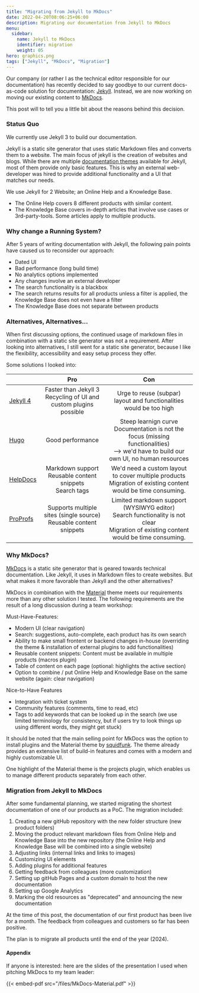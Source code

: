 ```yaml
---
title: "Migrating from Jekyll to MkDocs"
date: 2022-04-20T08:06:25+06:00
description: Migrating our documentation from Jekyll to MkDocs
menu:
  sidebar:
    name: Jekyll to MkDocs
    identifier: migration
    weight: 05
hero: graphics.png
tags: ["Jekyll", "MkDocs", "Migration"]
---
```


Our company (or rather I as the technical editor responsible for our documentation) has recently decided to say goodbye to our current docs-as-code solution for documentation: [Jekyll](https://jekyllrb.com/). 
Instead, we are now working on moving our existing content to [MkDocs](https://www.mkdocs.org/).

This post will to tell you a little bit about the reasons behind this decision.

### Status Quo

We currently use Jekyll 3 to build our documentation.

Jekyll is a static site generator that uses static Markdown files and converts them to a website.
The main focus of jekyll is the creation of websites and blogs.
While there are multiple [documentation themes](https://jekyllthemes.io/jekyll-documentation-themes) available for Jekyll, most of them provide only basic features.
This is why an external web-developer was hired to provide additional functionality and a UI that matches our needs. 

We use Jekyll for 2 Website; an Online Help and a Knowledge Base.
- The Online Help covers 8 different products with similar content.
- The Knowledge Base covers in-depth articles that involve use cases or 3rd-party-tools. Some articles apply to multiple products.

### Why change a Running System?

After 5 years of writing documentation with Jekyll, the following pain points have caused us to reconsider our approach:

- Dated UI
- Bad performance (long build time)
- No analytics options implemented
- Any changes involve an external developer
- The search functionality is a blackbox 
- The search returns results for all products unless a filter is applied, the Knowledge Base does not even have a filter
- The Knowledge Base does not separate between products

### Alternatives, Alternatives...

When first discussing options, the continued usage of markdown files in combination with a static site generator was not a requirement.
After looking into alternatives, I still went for a static site generator, because I like the flexibility, accessibility and easy setup process they offer.

Some solutions I looked into:

|    |  Pro   | Con |
|----------|:-----:|:-----:|
| [Jekyll 4](https://jekyllrb.com/) | Faster than Jekyll 3 <br>Recycling of UI and custom plugins possible | Urge to reuse (subpar) layout and functionalities would be too high |
| [Hugo](https://gohugo.io/) | Good performance | Steep learnign curve <br>Documentation is not the focus (missing functionalities) <br>--> we'd have to build our own UI, no human resources |
| [HelpDocs](https://www.helpdocs.io/) | Markdown support <br> Reusable content snippets <br> Search tags | We'd need a custom layout to cover multiple products<br> Migration of existing content would be time consuming.|
| [ProProfs](https://www.proprofs.com/) | Supports multiple sites (single source) <br> Reusable content snippets | Limited markdown support (WYSIWYG editor) <br> Search functionality is not clear <br>Migration of existing content would be time consuming.|


### Why MkDocs?

[MkDocs](https://www.mkdocs.org/) is a static site generator that is geared towards technical documentation. 
Like Jekyll, it uses in Markdown files to create websites.
But what makes it more favorable than Jekyll and the other alternatives?

MkDocs in combination with the [Material](https://squidfunk.github.io/mkdocs-material/) theme meets our requirements more than any other solution I tested.
The following requirements are the result of a long discussion during a team workshop:

Must-Have-Features:
- Modern UI (clear navigation)
- Search: suggestions, auto-complete, each product has its own search
- Ability to make small frontent or backend changes in-house (overriding the theme & installation of external plugins to add functionalities)
- Reusable content snippets: Content must be available in multiple products (macros plugin)
- Table of content on each page (optional: highlights the active section)
- Option to combine / put Online Help and Knowledge Base on the same website (again: clear navigation)

Nice-to-Have Features 
- Integration with ticket system
- Community features (comments, time to read, etc) 
- Tags to add keywords that can be looked up in the search (we use limited terminology for consistency, but if users try to look things up using different words, they might get stuck)

It should be noted that the main selling point for MkDocs was the option to install plugins and the Material theme by [squidfunk](https://github.com/squidfunk).
The theme already provides an extensive list of build-in features and comes with a modern and highly customizable UI.

One highlight of the Material theme is the projects plugin, which enables us to manage different products separately from each other.

### Migration from Jekyll to MkDocs

After some fundamental planning, we started migrating the shortest documentation of one of our products as a PoC.
The migration included:
1. Creating a new gitHub repository with the new folder structure (new product folders)
2. Moving the product relevant markdown files from Online Help and Knowledge Base into the new repository (the Online Help and Knowledge Base will be combined into a single website)
3. Adjusting links (internal links and links to images)
4. Customizing UI elements
5. Adding plugins for additional features
6. Getting feedback from colleagues (more customization)
7. Setting up gitHub Pages and a custom domain to host the new documentation
8. Setting up Google Analytics
9. Marking the old resources as "deprecated" and announcing the new documentation

At the time of this post, the documentation of our first product has been live for a month.
The feedback from colleagues and customers so far has been positive.

The plan is to migrate all products until the end of the year (2024).

#### Appendix

If anyone is interested: here are the slides of the presentation I used when pitching MkDocs to my team leader:

{{< embed-pdf src="/files/MkDocs-Material.pdf" >}}
